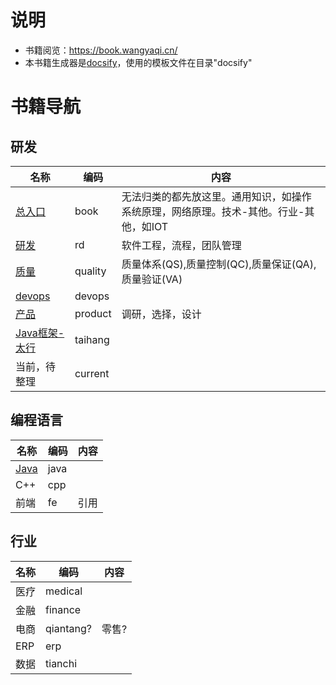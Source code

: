 # 说明
* 书籍阅览：https://book.wangyaqi.cn/
* 本书籍生成器是[docsify](https://docsify.js.org/)，使用的模板文件在目录"docsify"

# 书籍导航

## 研发

| 名称 | 编码 | 内容 |
| - | - | - |
| [总入口](https://book.wangyaqi.cn/) | book | 无法归类的都先放这里。通用知识，如操作系统原理，网络原理。技术-其他。行业-其他，如IOT |
| [研发](https://rd.wangyaqi.cn/) | rd | 软件工程，流程，团队管理 |
| [质量](https://quality.wangyaqi.cn/) | quality | 质量体系(QS),质量控制(QC),质量保证(QA),质量验证(VA) |
| [devops](https://devops.wangyaqi.cn/) | devops |  |
| [产品](https://product.wangyaqi.cn/) | product | 调研，选择，设计 |
| [Java框架-太行](https://taihang.wangyaqi.cn/) | taihang |  |
| 当前，待整理 | current |  |

## 编程语言
| 名称 | 编码 | 内容 |
| - | - | - |
| [Java](https://java.wangyaqi.cn/) | java |  |
| C++ | cpp |  |
| 前端 | fe | 引用 |

## 行业
| 名称 | 编码 | 内容 |
| - | - | - |
| 医疗 | medical |  |
| 金融 | finance |  |
| 电商 | qiantang? | 零售? |
| ERP | erp |  |
| 数据 | tianchi |  |
